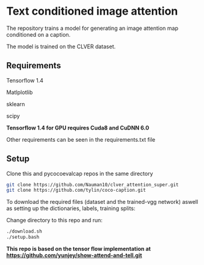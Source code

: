 # **Text conditioned image attention**

The repository trains a  model for generating an image  attention map conditioned on a caption.  

The model is trained on the CLVER dataset.

## Requirements

Tensorflow 1.4

Matlplotlib

sklearn

scipy

**Tensorflow 1.4 for GPU  requires Cuda8 and CuDNN 6.0**


Other requirements can be seen in the requirements.txt file




## Setup

Clone this and  pycocoevalcap repos in the same directory

```bash
git clone https://github.com/Nauman10/clver_attention_super.git
git clone https://github.com/tylin/coco-caption.git
```

To download the required files (dataset and the trained-vgg network) aswell as setting up the 
dictionaries, labels, training splits:

Change directory to this repo and run:

```bash
./download.sh
./setup.bash
```



**This repo  is based on the tensor flow implementation at https://github.com/yunjey/show-attend-and-tell.git** 




